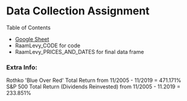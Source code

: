 # Data Collection Assignment

Table of Contents
* [Google Sheet](https://docs.google.com/spreadsheets/d/1E-P5Boq4dJ1wYTVwgvauqu2yEUm1EJIHikP_-AmaExk/edit#gid=0)
* RaamLevy_CODE for code
* RaamLevy_PRICES_AND_DATES for final data frame

### Extra Info:
Rothko 'Blue Over Red' Total Return from 11/2005 - 11/2019 = 471.171%\
S&P 500 Total Return (Dividends Reinvested) from 11/2005 - 11.2019 = 233.851%
